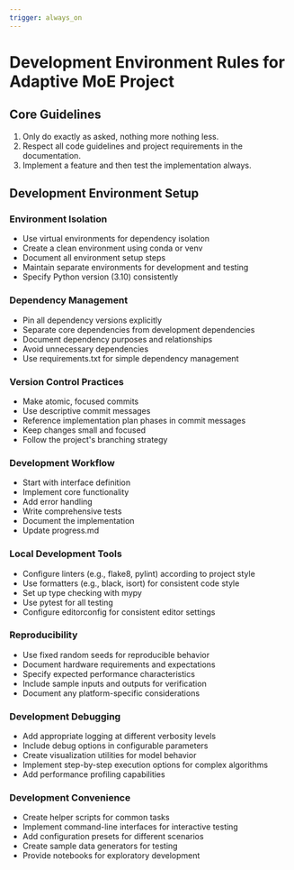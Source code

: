 ```yaml
---
trigger: always_on
---
```


# Development Environment Rules for Adaptive MoE Project

## Core Guidelines
1. Only do exactly as asked, nothing more nothing less.
2. Respect all code guidelines and project requirements in the documentation.
3. Implement a feature and then test the implementation always.

## Development Environment Setup

### Environment Isolation
- Use virtual environments for dependency isolation
- Create a clean environment using conda or venv
- Document all environment setup steps
- Maintain separate environments for development and testing
- Specify Python version (3.10) consistently

### Dependency Management
- Pin all dependency versions explicitly
- Separate core dependencies from development dependencies
- Document dependency purposes and relationships
- Avoid unnecessary dependencies
- Use requirements.txt for simple dependency management

### Version Control Practices
- Make atomic, focused commits
- Use descriptive commit messages
- Reference implementation plan phases in commit messages
- Keep changes small and focused
- Follow the project's branching strategy

### Development Workflow
- Start with interface definition
- Implement core functionality
- Add error handling
- Write comprehensive tests
- Document the implementation
- Update progress.md

### Local Development Tools
- Configure linters (e.g., flake8, pylint) according to project style
- Use formatters (e.g., black, isort) for consistent code style
- Set up type checking with mypy
- Use pytest for all testing
- Configure editorconfig for consistent editor settings

### Reproducibility
- Use fixed random seeds for reproducible behavior
- Document hardware requirements and expectations
- Specify expected performance characteristics
- Include sample inputs and outputs for verification
- Document any platform-specific considerations

### Development Debugging
- Add appropriate logging at different verbosity levels
- Include debug options in configurable parameters
- Create visualization utilities for model behavior
- Implement step-by-step execution options for complex algorithms
- Add performance profiling capabilities

### Development Convenience
- Create helper scripts for common tasks
- Implement command-line interfaces for interactive testing
- Add configuration presets for different scenarios
- Create sample data generators for testing
- Provide notebooks for exploratory development
